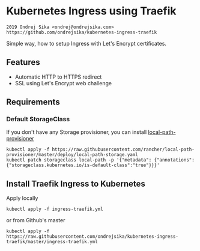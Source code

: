 # Kubernetes Ingress using Traefik

    2019 Ondrej Sika <ondrej@ondrejsika.com>
    https://github.com/ondrejsika/kubernetes-ingress-traefik

Simple way, how to setup Ingress with Let's Encrypt certificates.


## Features

- Automatic HTTP to HTTPS redirect
- SSL using Let's Encrypt web challenge

## Requirements

### Default StorageClass

If you don't have any Storage provisioner, you can install [local-path-provisioner](https://github.com/rancher/local-path-provisioner)

```
kubectl apply -f https://raw.githubusercontent.com/rancher/local-path-provisioner/master/deploy/local-path-storage.yaml
kubectl patch storageclass local-path -p '{"metadata": {"annotations":{"storageclass.kubernetes.io/is-default-class":"true"}}}'
```

## Install Traefik Ingress to Kubernetes

Apply locally

```
kubectl apply -f ingress-traefik.yml
```

or from Github's master

```
kubectl apply -f https://raw.githubusercontent.com/ondrejsika/kubernetes-ingress-traefik/master/ingress-traefik.yml
```
